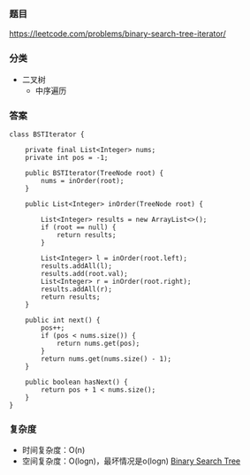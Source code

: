 ### 题目
https://leetcode.com/problems/binary-search-tree-iterator/

### 分类
* 二叉树
    * 中序遍历

### 答案
```
class BSTIterator {

    private final List<Integer> nums;
    private int pos = -1;

    public BSTIterator(TreeNode root) {
        nums = inOrder(root);
    }

    public List<Integer> inOrder(TreeNode root) {

        List<Integer> results = new ArrayList<>();
        if (root == null) {
            return results;
        }

        List<Integer> l = inOrder(root.left);
        results.addAll(l);
        results.add(root.val);
        List<Integer> r = inOrder(root.right);
        results.addAll(r);
        return results;
    }
    
    public int next() {
        pos++;
        if (pos < nums.size()) {
            return nums.get(pos);
        }
        return nums.get(nums.size() - 1);
    }
    
    public boolean hasNext() {
        return pos + 1 < nums.size();
    }
}
```

### 复杂度
* 时间复杂度：O(n)
* 空间复杂度：O(logn)，最坏情况是o(logn) [Binary Search Tree](https://github.com/HolmesJJ/CS2040S-Data-Structures-and-Algorithms/wiki/Binary-Search-Tree)
